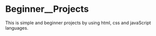 # Beginner__Projects
This is simple and beginner projects by using html, css and javaScript languages.
